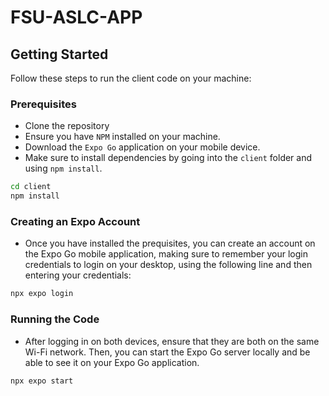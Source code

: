 # FSU-ASLC-APP

## Getting Started

Follow these steps to run the client code on your machine:

### Prerequisites
- Clone the repository
- Ensure you have `NPM` installed on your machine.
- Download the `Expo Go` application on your mobile device.
- Make sure to install dependencies by going into the `client` folder and using `npm install`.

```bash
cd client
npm install
```

### Creating an Expo Account
- Once you have installed the prequisites, you can create an account on the Expo Go mobile application, making sure to remember your login credentials to login on your desktop, using the following line and then entering your credentials:

```bash
npx expo login
```

### Running the Code
- After logging in on both devices, ensure that they are both on the same Wi-Fi network. Then, you can start the Expo Go server locally and be able to see it on your Expo Go application.

```bash
npx expo start
```